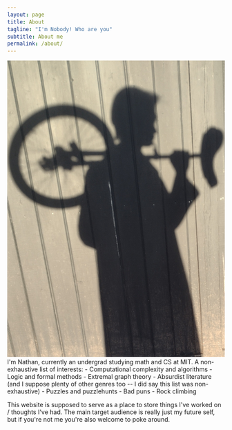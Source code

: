 ```yaml
---
layout: page
title: About
tagline: "I'm Nobody! Who are you"
subtitle: About me
permalink: /about/
---
```


<div class="image-left-text-right-responsive">
  <img src="/assets/shadow.jpg" alt="A picture of me">
  <div class="text">
    I'm Nathan, currently an undergrad studying math and CS at MIT. A non-exhaustive list of interests:
- Computational complexity and algorithms
- Logic and formal methods
- Extremal graph theory
- Absurdist literature (and I suppose plenty of other genres too -- I did say this list was non-exhaustive)
- Puzzles and puzzlehunts
- Bad puns
- Rock climbing

This website is supposed to serve as a place to store things I've worked on / thoughts I've had. The main target audience is really just my future self, but if you're not me you're also welcome to poke around. 
  </div>
</div>

